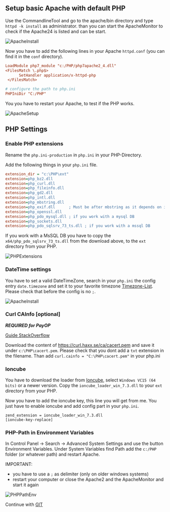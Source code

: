 ## Setup basic Apache with default PHP

 Use the CommandlineTool and go to the apache/bin directory and type `httpd -k install` as administrator. than you can start the 
 ApacheMonitor to check if the Apache24 is listed and can be start.
 
 ![ApacheInstall](https://raw.githubusercontent.com/kokspflanze/PServerCMS/master/docs/images/apache-install.png)
 
 Now you have to add the following lines in your Apache `httpd.conf` (you can find it in the `conf` directory).
 
 ```ini
 LoadModule php7_module "c:/PHP/php7apache2_4.dll"
 <FilesMatch \.php$>
       SetHandler application/x-httpd-php
  </FilesMatch>
 
 # configure the path to php.ini
 PHPIniDir "C:/PHP"
 ```
 
 You you have to restart your Apache, to test if the PHP works.
 
 ![ApacheSetup](https://raw.githubusercontent.com/kokspflanze/PServerCMS/master/docs/images/apache-setup.gif?raw=true)

## PHP Settings

### Enable PHP extensions
 
 Rename the `php.ini-production` in `php.ini` in your PHP-Directory.
 
 Add the following things in your `php.ini` file.
 
 ```ini
 extension_dir = "c:\PHP\ext"
 extension=php_bz2.dll
 extension=php_curl.dll
 extension=php_fileinfo.dll
 extension=php_gd2.dll
 extension=php_intl.dll
 extension=php_mbstring.dll
 extension=php_exif.dll      ; Must be after mbstring as it depends on it
 extension=php_openssl.dll
 extension=php_pdo_mysql.dll ; if you work with a mysql DB
 extension=php_sockets.dll
 extension=php_pdo_sqlsrv_73_ts.dll ; if you work with a mssql DB 
 ```
 
 If you work with a MsSQL DB you have to copy the `x64/php_pdo_sqlsrv_73_ts.dll` from the download above, to the `ext` directory from your PHP.
 
 ![PHPExtensions](https://raw.githubusercontent.com/kokspflanze/PServerCMS/master/docs/images/php-extensions.gif?raw=true)
 
### DateTime settings
 
 You have to set a valid DateTimeZone, search in your `php.ini` the config entry `date.timezone` and 
 set it to your favorite timezone [Timezone-List](http://php.net/manual/en/timezones.php). Please check that before the config is no `;`.
 
 ![ApacheInstall](https://raw.githubusercontent.com/kokspflanze/PServerCMS/master/docs/images/php-datetime.png)
 
### Curl CAInfo [optional]

_**REQUIRED for PayOP**_

 [Guide StackOverflow](http://stackoverflow.com/questions/21114371/php-curl-error-code-60#answer-21114601)
 
 Download the content of https://curl.haxx.se/ca/cacert.pem and save it under `c:\PHP\cacert.pem`. Please check that you dont add a `txt` extension in the filename.
 Than add `curl.cainfo = "C:\PHP\cacert.pem"` in your php.ini

### Ioncube

You have to download the loader from [Ioncube](https://www.ioncube.com/loaders.php), select `Windows VC15 (64 bits)` or a newer version.
Copy the `ioncube_loader_win_7.3.dll` to your `ext` directory from your PHP.

Now you have to add the ioncube key, this line you will get from me. You just have to enable ioncube and add config part in your `php.ini`.

````
zend_extension = ioncube_loader_win_7.3.dll
[ioncube-key-replace]
````

### PHP-Path in Environment Variables
 
 In Control Panel -> Search -> Advanced System Settings and use the button Environment Variables. 
 Under System Variables find Path add the `c:/PHP` folder (or whatever path) and restart Apache.
 
 IMPORTANT:
  - you have to use a `;` as delimiter (only on older windows systems)
  - restart your computer or close the Apache2 and the ApacheMonitor and start it again 
  
 ![PHPPathEnv](https://raw.githubusercontent.com/kokspflanze/PServerCMS/master/docs/images/php-path-env.gif?raw=true)
 
Continue with [GIT](/install/windows-setup/GIT.md)
